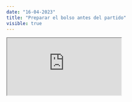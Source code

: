 ```yaml
---
date: "16-04-2023"
title: "Preparar el bolso antes del partido"
visible: true
---
```

<iframe src="https://www.youtube.com/embed/i59YENFQXqY" allowfullscreen></iframe>
